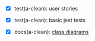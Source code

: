 - [x] test(a-clean): user stories
- [x] test(a-clean): basic jest tests
- [x] docs(a-clean): [class diagrams](https://yuml.me/academiabinaria/a-clean.jpg)






